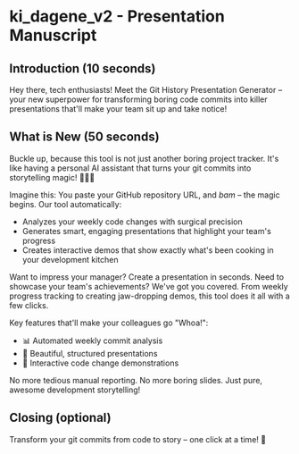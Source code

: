 # ki_dagene_v2 - Presentation Manuscript

## Introduction (10 seconds)
Hey there, tech enthusiasts! Meet the Git History Presentation Generator – your new superpower for transforming boring code commits into killer presentations that'll make your team sit up and take notice!

## What is New (50 seconds)
Buckle up, because this tool is not just another boring project tracker. It's like having a personal AI assistant that turns your git commits into storytelling magic! 🧙‍♂️✨

Imagine this: You paste your GitHub repository URL, and *bam* – the magic begins. Our tool automatically:
- Analyzes your weekly code changes with surgical precision
- Generates smart, engaging presentations that highlight your team's progress
- Creates interactive demos that show exactly what's been cooking in your development kitchen

Want to impress your manager? Create a presentation in seconds. Need to showcase your team's achievements? We've got you covered. From weekly progress tracking to creating jaw-dropping demos, this tool does it all with a few clicks.

Key features that'll make your colleagues go "Whoa!":
- 📊 Automated weekly commit analysis
- 🎨 Beautiful, structured presentations
- 🚀 Interactive code change demonstrations

No more tedious manual reporting. No more boring slides. Just pure, awesome development storytelling! 

## Closing (optional)
Transform your git commits from code to story – one click at a time! 🌟